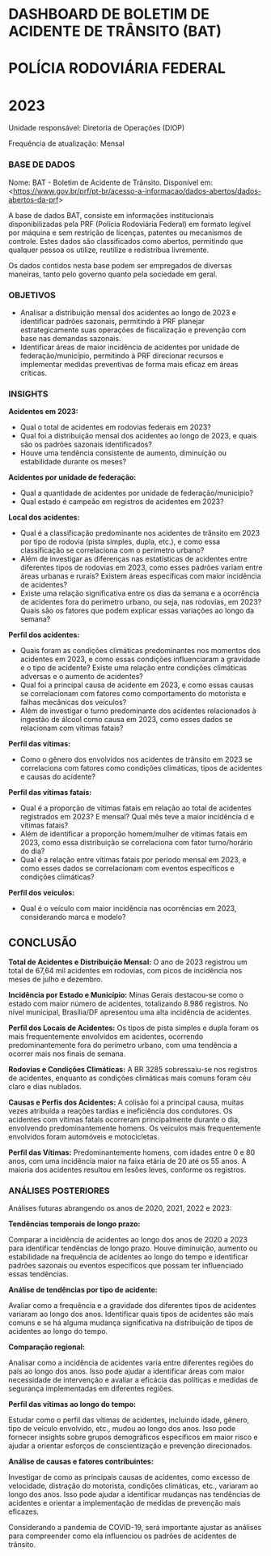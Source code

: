 # **DASHBOARD DE BOLETIM DE ACIDENTE DE TRÂNSITO (BAT)** 

# **POLÍCIA RODOVIÁRIA FEDERAL** 

# **2023**

Unidade responsável: Diretoria de Operações (DIOP)

Frequência de atualização: Mensal       

### BASE DE DADOS

Nome: BAT - Boletim de Acidente de Trânsito. Disponível em: <<https://www.gov.br/prf/pt-br/acesso-a-informacao/dados-abertos/dados-abertos-da-prf>>

A base de dados BAT, consiste em informações institucionais disponibilizadas pela PRF (Polícia Rodoviária Federal) em formato legível por máquina e sem restrição de licenças, patentes ou mecanismos de controle. Estes dados são classificados como abertos, permitindo que qualquer pessoa os utilize, reutilize e redistribua livremente.

Os dados contidos nesta base podem ser empregados de diversas maneiras, tanto pelo governo quanto pela sociedade em geral.

### OBJETIVOS

- Analisar a distribuição mensal dos acidentes ao longo de 2023 e identificar padrões sazonais, permitindo à PRF planejar estrategicamente suas operações de fiscalização e prevenção com base nas demandas sazonais. 
- Identificar áreas de maior incidência de acidentes por unidade de federação/município, permitindo à PRF direcionar recursos e implementar medidas preventivas de forma mais eficaz em áreas críticas.

### INSIGHTS

**Acidentes em 2023:**

- Qual o total de acidentes em rodovias federais em 2023? 
- Qual foi a distribuição mensal dos acidentes ao longo de 2023, e quais são os padrões sazonais identificados? 
- Houve uma tendência consistente de aumento, diminuição ou estabilidade durante os meses?





**Acidentes por unidade de federação:**

- Qual a quantidade de acidentes por unidade de federação/município? 
- Qual estado é campeão em registros de acidentes em 2023?

**Local dos acidentes:**

- Qual é a classificação predominante nos acidentes de trânsito em 2023 por tipo de rodovia (pista simples, dupla, etc.), e como essa classificação se correlaciona com o perímetro urbano?
- Além de investigar as diferenças nas estatísticas de acidentes entre diferentes tipos de rodovias em 2023, como esses padrões variam entre áreas urbanas e rurais? Existem áreas específicas com maior incidência de acidentes?
- Existe uma relação significativa entre os dias da semana e a ocorrência de acidentes fora do perímetro urbano, ou seja, nas rodovias, em 2023? Quais são os fatores que podem explicar essas variações ao longo da semana?

**Perfil dos acidentes:**

- Quais foram as condições climáticas predominantes nos momentos dos acidentes em 2023, e como essas condições influenciaram a gravidade e o tipo de acidente? Existe uma relação entre condições climáticas adversas e o aumento de acidentes?
- Qual foi a principal causa de acidente em 2023, e como essas causas se correlacionam com fatores como comportamento do motorista e falhas mecânicas dos veículos?
- Além de investigar o turno predominante dos acidentes relacionados à ingestão de álcool como causa em 2023, como esses dados se relacionam com vítimas fatais?

**Perfil das vítimas:**

- Como o gênero dos envolvidos nos acidentes de trânsito em 2023 se correlaciona com fatores como condições climáticas, tipos de acidentes e causas do acidente?


**Perfil das vítimas fatais:**

- Qual é a proporção de vítimas fatais em relação ao total de acidentes registrados em 2023? E mensal? Qual mês teve a maior incidência d e vítimas fatais?
- Além de identificar a proporção homem/mulher de vítimas fatais em 2023, como essa distribuição se correlaciona com fator turno/horário do dia?
- Qual é a relação entre vítimas fatais por período mensal em 2023, e como esses dados se correlacionam com eventos específicos e condições climáticas? 

**Perfil dos veículos:**

- Qual é o veículo com maior incidência nas ocorrências em 2023, considerando marca e modelo?

## CONCLUSÃO 

**Total de Acidentes e Distribuição Mensal:** O ano de 2023 registrou um total de 67,64 mil acidentes em rodovias, com picos de incidência nos meses de julho e dezembro.

**Incidência por Estado e Município:** Minas Gerais destacou-se como o estado com maior número de acidentes, totalizando 8.986 registros. No nível municipal, Brasília/DF apresentou uma alta incidência de acidentes.

**Perfil dos Locais de Acidentes:** Os tipos de pista simples e dupla foram os mais frequentemente envolvidos em acidentes, ocorrendo predominantemente fora do perímetro urbano, com uma tendência a ocorrer mais nos finais de semana.

**Rodovias e Condições Climáticas:** A BR 3285 sobressaiu-se nos registros de acidentes, enquanto as condições climáticas mais comuns foram céu claro e dias nublados.

**Causas e Perfis dos Acidentes:** A colisão foi a principal causa, muitas vezes atribuída a reações tardias e ineficiência dos condutores. Os acidentes com vítimas fatais ocorreram principalmente durante o dia, envolvendo predominantemente homens. Os veículos mais frequentemente envolvidos foram automóveis e motocicletas.

**Perfil das Vítimas:** Predominantemente homens, com idades entre 0 e 80 anos, com uma incidência maior na faixa etária de 20 até os 55 anos. A maioria dos acidentes resultou em lesões leves, conforme os registros.





### ANÁLISES POSTERIORES 

Análises futuras abrangendo os anos de 2020, 2021, 2022 e 2023:

**Tendências temporais de longo prazo:** 

Comparar a incidência de acidentes ao longo dos anos de 2020 a 2023 para identificar tendências de longo prazo. Houve diminuição, aumento ou estabilidade na frequência de acidentes ao longo do tempo e identificar padrões sazonais ou eventos específicos que possam ter influenciado essas tendências.

**Análise de tendências por tipo de acidente:** 

Avaliar como a frequência e a gravidade dos diferentes tipos de acidentes variaram ao longo dos anos. Identificar quais tipos de acidentes são mais comuns e se há alguma mudança significativa na distribuição de tipos de acidentes ao longo do tempo.

**Comparação regional:** 

Analisar como a incidência de acidentes varia entre diferentes regiões do país ao longo dos anos. Isso pode ajudar a identificar áreas com maior necessidade de intervenção e avaliar a eficácia das políticas e medidas de segurança implementadas em diferentes regiões.

**Perfil das vítimas ao longo do tempo:** 

Estudar como o perfil das vítimas de acidentes, incluindo idade, gênero, tipo de veículo envolvido, etc., mudou ao longo dos anos. Isso pode fornecer insights sobre grupos demográficos específicos em maior risco e ajudar a orientar esforços de conscientização e prevenção direcionados.

**Análise de causas e fatores contribuintes:** 

Investigar de como as principais causas de acidentes, como excesso de velocidade, distração do motorista, condições climáticas, etc., variaram ao longo dos anos. Isso pode ajudar a identificar mudanças nas tendências de acidentes e orientar a implementação de medidas de prevenção mais eficazes.

Considerando a pandemia de COVID-19, será importante ajustar as análises para compreender como ela influenciou os padrões de acidentes de trânsito.



